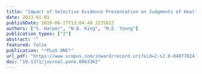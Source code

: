 ```yaml
---
title: "Impact of Selective Evidence Presentation on Judgments of Health Inequality Trends: An Experimental Study"
date: 2013-01-01
publishDate: 2019-06-17T13:04:49.323561Z
authors: ["S. Harper", "N.B. King", "M.E. Young"]
publication_types: ["2"]
abstract: ""
featured: false
publication: "*PLoS ONE*"
url_pdf: "https://www.scopus.com/inward/record.uri?eid=2-s2.0-84877824734&doi=10.1371%2fjournal.pone.0063362&partnerID=40&md5=39fd324e37504f2dcf98bc41545513f7"
doi: "10.1371/journal.pone.0063362"
---
```


